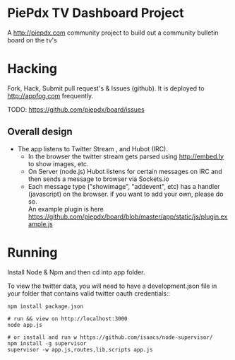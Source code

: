 PiePdx TV Dashboard Project
============================

A http://piepdx.com community project to build out a community bulletin board on the tv's  



Hacking
====================

Fork, Hack, Submit pull request's & Issues (github).   It is deployed to http://appfog.com frequently.

TODO:   https://github.com/piepdx/board/issues

Overall design
------------------

- The app listens to Twitter Stream , and Hubot (IRC).  
   - In the browser the twitter stream gets parsed using http://embed.ly to show images, etc.  
   - On Server (node.js) Hubot listens for certain messages on IRC and then sends a message
        to browser via Sockets.io
   - Each message type ("showimage", "addevent", etc) has a handler (javascript) on the browser.
        if you want to add your own, please do so.  
        An example plugin is here https://github.com/piepdx/board/blob/master/app/static/js/plugin.example.js




Running
======================

Install Node & Npm  and then cd into app folder.   

To view the twitter data, you will need to have a development.json file in your folder that
contains valid twitter oauth credentials::
    
    npm install package.json

    # run && view on http://localhost:3000
    node app.js   

    # or install and run w https://github.com/isaacs/node-supervisor/
    npm install -g supervisor
    supervisor -w app.js,routes,lib,scripts app.js



